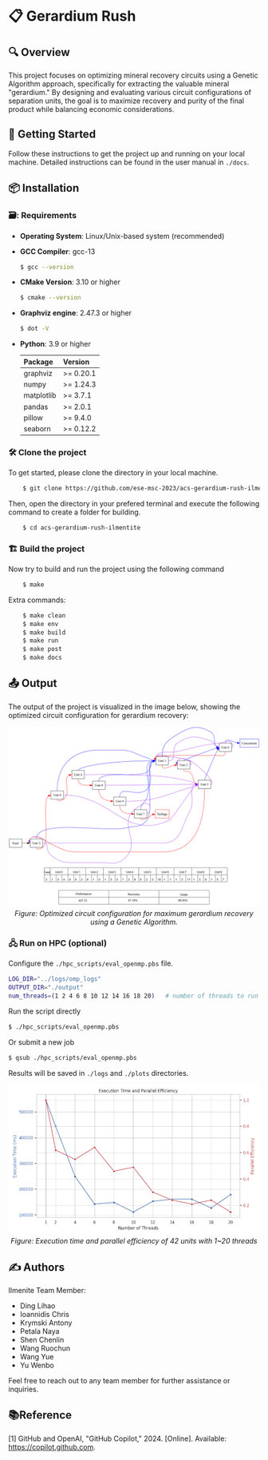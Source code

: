 # 📋 Gerardium Rush

## 🔍 Overview

This project focuses on optimizing mineral recovery circuits using a Genetic Algorithm approach, specifically for extracting the valuable mineral "gerardium." By designing and evaluating various circuit configurations of separation units, the goal is to maximize recovery and purity of the final product while balancing economic considerations.

## 🚀 Getting Started
Follow these instructions to get the project up and running on your local machine. Detailed instructions can be found in the user manual in `./docs`.


## 📦 Installation

### 🗃️: Requirements

- **Operating System**: Linux/Unix-based system (recommended)

- **GCC Compiler**: gcc-13

  ```bash
  $ gcc --version   
  ```

- **CMake Version**: 3.10 or higher

  ```bash
  $ cmake --version  
  ```

- **Graphviz engine**: 2.47.3 or higher

  ```bash
  $ dot -V
  ```

- **Python**: 3.9 or higher

  | Package    | Version   |
  | ---------- | --------- |
  | graphviz   | >= 0.20.1 |
  | numpy      | >= 1.24.3 |
  | matplotlib | >= 3.7.1  |
  | pandas     | >= 2.0.1  |
  | pillow     | >= 9.4.0  |
  | seaborn    | >= 0.12.2 |

### 🛠️ Clone the project

To get started, please clone the directory in your local machine.

```bash
    $ git clone https://github.com/ese-msc-2023/acs-gerardium-rush-ilmentite.git
```

Then, open the directory in your prefered terminal and execute the following command to create a folder for building.
```bash
    $ cd acs-gerardium-rush-ilmentite
```

### 🏗️  Build the project

Now try to build and run the project using the following command
```bash
    $ make
```

Extra commands:
```bash
    $ make clean
    $ make env
    $ make build
    $ make run
    $ make post
    $ make docs
```

## 📤 Output

The output of the project is visualized in the image below, showing the optimized circuit configuration for gerardium recovery:

<html>
    <img src="./post-proc/flowchart.png">
</html>

<div align="center"><i>Figure: Optimized circuit configuration for maximum gerardium recovery using a Genetic Algorithm.</i></div>



### 🖧 Run on HPC (optional)

Configure the `./hpc_scripts/eval_openmp.pbs` file.

```sh
LOG_DIR="../logs/omp_logs"
OUTPUT_DIR="./output"
num_threads=(1 2 4 6 8 10 12 14 16 18 20)	# number of threads to run
```

Run the script directly

```bash
$ ./hpc_scripts/eval_openmp.pbs 
```

Or submit a new job

```bash
$ qsub ./hpc_scripts/eval_openmp.pbs
```

Results will be saved in `./logs` and `./plots` directories.


<div align="center"><img src="./post-proc/parallelism.png" style="zoom:80%;" /></div>

<div align="center"><i>Figure: Execution time and parallel efficiency of 42 units with 1~20 threads</i></div>

## ✍️  Authors

Ilmenite Team Member:
- Ding Lihao
- Ioannidis Chris
- Krymski Antony
- Petala Naya
- Shen Chenlin
- Wang Ruochun
- Wang Yue
- Yu Wenbo

Feel free to reach out to any team member for further assistance or inquiries.

## 📚Reference

<a id="[1]">[1]</a> GitHub and OpenAI, "GitHub Copilot," 2024. [Online]. Available: https://copilot.github.com.

